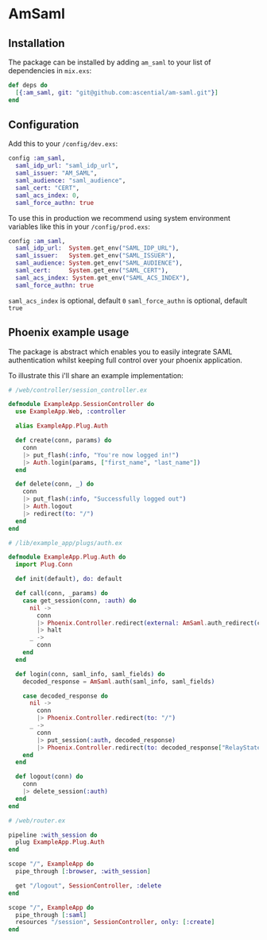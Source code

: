 # AmSaml

## Installation

The package can be installed by adding `am_saml` to your list of dependencies in `mix.exs`:

```elixir
def deps do
  [{:am_saml, git: "git@github.com:ascential/am-saml.git"}]
end
```

## Configuration
Add this to your `/config/dev.exs`:

```elixir
config :am_saml,
  saml_idp_url: "saml_idp_url",
  saml_issuer: "AM_SAML",
  saml_audience: "saml_audience",
  saml_cert: "CERT",
  saml_acs_index: 0,
  saml_force_authn: true
```

To use this in production we recommend using system environment variables like this in your `/config/prod.exs`:

```elixir
config :am_saml,
  saml_idp_url:  System.get_env("SAML_IDP_URL"),
  saml_issuer:   System.get_env("SAML_ISSUER"),
  saml_audience: System.get_env("SAML_AUDIENCE"),
  saml_cert:     System.get_env("SAML_CERT"),
  saml_acs_index: System.get_env("SAML_ACS_INDEX"),
  saml_force_authn: true

```

`saml_acs_index` is optional, default `0`
`saml_force_authn` is optional, default `true`

## Phoenix example usage

The package is abstract which enables you to easily integrate SAML authentication whilst keeping full control over your phoenix application.

To illustrate this i'll share an example implementation:

```elixir
# /web/controller/session_controller.ex

defmodule ExampleApp.SessionController do
  use ExampleApp.Web, :controller

  alias ExampleApp.Plug.Auth

  def create(conn, params) do
    conn
    |> put_flash(:info, "You're now logged in!")
    |> Auth.login(params, ["first_name", "last_name"])
  end

  def delete(conn, _) do
    conn
    |> put_flash(:info, "Successfully logged out")
    |> Auth.logout
    |> redirect(to: "/")
  end
end
```

```elixir
# /lib/example_app/plugs/auth.ex

defmodule ExampleApp.Plug.Auth do
  import Plug.Conn

  def init(default), do: default

  def call(conn, _params) do
    case get_session(conn, :auth) do
      nil ->
        conn
        |> Phoenix.Controller.redirect(external: AmSaml.auth_redirect(conn.request_path))
        |> halt
      _ ->
        conn
    end
  end

  def login(conn, saml_info, saml_fields) do
    decoded_response = AmSaml.auth(saml_info, saml_fields)

    case decoded_response do
      nil ->
        conn
        |> Phoenix.Controller.redirect(to: "/")
      _ ->
        conn
        |> put_session(:auth, decoded_response)
        |> Phoenix.Controller.redirect(to: decoded_response["RelayState"] || "/")
    end
  end

  def logout(conn) do
    conn
    |> delete_session(:auth)
  end
end
```

```elixir
# /web/router.ex

pipeline :with_session do
  plug ExampleApp.Plug.Auth
end

scope "/", ExampleApp do
  pipe_through [:browser, :with_session]

  get "/logout", SessionController, :delete
end

scope "/", ExampleApp do
  pipe_through [:saml]
  resources "/session", SessionController, only: [:create]
end
```
